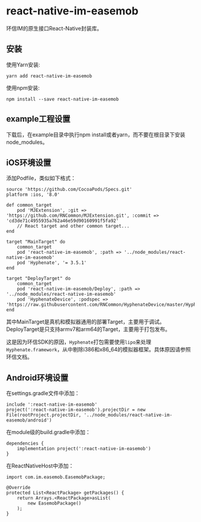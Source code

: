 # react-native-im-easemob

环信IM的原生接口React-Native封装库。

## 安装

使用Yarn安装:

```
yarn add react-native-im-easemob
```

使用npm安装:

```
npm install --save react-native-im-easemob
```

## example工程设置

下载后，在example目录中执行npm install或者yarn，而不要在根目录下安装node_modules。

## iOS环境设置

添加Podfile，类似如下格式：

```
source 'https://github.com/CocoaPods/Specs.git'
platform :ios, '8.0'

def common_target
    pod 'MJExtension', :git => 'https://github.com/RNCommon/MJExtension.git', :commit => 'cd3de71c4955935a762a46e59d90160991f5fa92'
    // React target and other common target...
end

target "MainTarget" do
    common_target
    pod 'react-native-im-easemob', :path => '../node_modules/react-native-im-easemob'
    pod 'Hyphenate', '= 3.5.1'
end

target "DeployTarget" do
    common_target
    pod 'react-native-im-easemob/Deploy', :path => '../node_modules/react-native-im-easemob'
    pod 'HyphenateDevice', :podspec => 'https://raw.githubusercontent.com/RNCommon/HyphenateDevice/master/HyphenateDevice.podspec'
end
```

其中MainTarget是真机和模拟器通用的部署Target，主要用于调试。DeployTarget是只支持armv7和arm64的Target，主要用于打包发布。

这是因为环信SDK的原因，`Hyphenate`打包需要使用`lipo`来处理`Hyphenate.framework`，从中剔除i386和x86_64的模拟器框架。具体原因请参照环信文档。

## Android环境设置

在settings.gradle文件中添加：

```
include ':react-native-im-easemob'
project(':react-native-im-easemob').projectDir = new File(rootProject.projectDir, '../node_modules/react-native-im-easemob/android')
```

在module级的build.gradle中添加：

```
dependencies {
    implementation project(':react-native-im-easemob')
}
```

在ReactNativeHost中添加：

```
import com.im.easemob.EasemobPackage;

@Override
protected List<ReactPackage> getPackages() {
    return Arrays.<ReactPackage>asList(
        new EasemobPackage()
    );
}
```